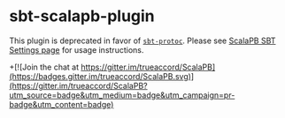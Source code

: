 sbt-scalapb-plugin
==================

This plugin is deprecated in favor of [`sbt-protoc`](https://github.com/thesamet/sbt-protoc). Please see [ScalaPB SBT Settings page](http://scalapb.github.io/sbt-settings.html) for usage instructions.

+[![Join the chat at https://gitter.im/trueaccord/ScalaPB](https://badges.gitter.im/trueaccord/ScalaPB.svg)](https://gitter.im/trueaccord/ScalaPB?utm_source=badge&utm_medium=badge&utm_campaign=pr-badge&utm_content=badge)
